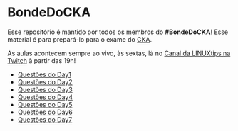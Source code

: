 # BondeDoCKA

Esse repositório é mantido por todos os membros do **#BondeDoCKA**!
Esse material é para prepará-lo para o exame do [CKA](https://training.linuxfoundation.org/certification/certified-kubernetes-administrator-cka/).

As aulas acontecem sempre
ao vivo, às sextas, lá no [Canal da LINUXtips na Twitch](https://twitch.tv/LINUXtips) à partir das 19h!

- [Questões do Day1](day1/questoes.md)
- [Questões do Day2](day2/questoes.md)
- [Questões do Day3](day3/questoes.md)
- [Questões do Day4](day4/questoes.md)
- [Questões do Day5](day5/questoes.md)
- [Questões do Day6](day6/questoes.md)
- [Questões do Day7](day7/questoes.md)
